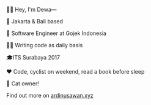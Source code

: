 👋🏼 Hey, I'm Dewa—

📍 Jakarta & Bali based

💼 Software Engineer at Gojek Indonesia

✍🏼 Writing code as daily basis

🎓ITS Surabaya 2017

♥️ Code, cyclist on weekend, read a book before sleep

🐹 Cat owner!

Find out more on [ardinusawan.xyz](https://ardinusawan.xyz)
